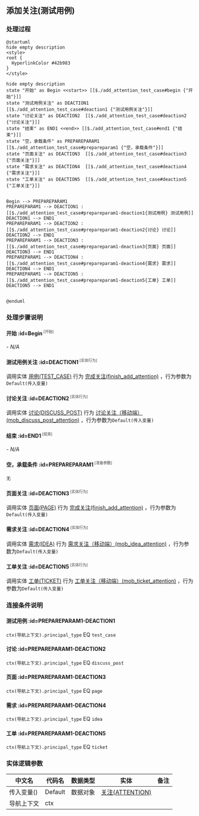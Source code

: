 ## 添加关注(测试用例) <!-- {docsify-ignore-all} -->

   

### 处理过程

```plantuml
@startuml
hide empty description
<style>
root {
  HyperlinkColor #42b983
}
</style>

hide empty description
state "开始" as Begin <<start>> [[$./add_attention_test_case#begin {"开始"}]]
state "测试用例关注" as DEACTION1  [[$./add_attention_test_case#deaction1 {"测试用例关注"}]]
state "讨论关注" as DEACTION2  [[$./add_attention_test_case#deaction2 {"讨论关注"}]]
state "结束" as END1 <<end>> [[$./add_attention_test_case#end1 {"结束"}]]
state "空，承载条件" as PREPAREPARAM1  [[$./add_attention_test_case#prepareparam1 {"空，承载条件"}]]
state "页面关注" as DEACTION3  [[$./add_attention_test_case#deaction3 {"页面关注"}]]
state "需求关注" as DEACTION4  [[$./add_attention_test_case#deaction4 {"需求关注"}]]
state "工单关注" as DEACTION5  [[$./add_attention_test_case#deaction5 {"工单关注"}]]


Begin --> PREPAREPARAM1
PREPAREPARAM1 --> DEACTION1 : [[$./add_attention_test_case#prepareparam1-deaction1{测试用例} 测试用例]]
DEACTION1 --> END1
PREPAREPARAM1 --> DEACTION2 : [[$./add_attention_test_case#prepareparam1-deaction2{讨论} 讨论]]
DEACTION2 --> END1
PREPAREPARAM1 --> DEACTION3 : [[$./add_attention_test_case#prepareparam1-deaction3{页面} 页面]]
DEACTION3 --> END1
PREPAREPARAM1 --> DEACTION4 : [[$./add_attention_test_case#prepareparam1-deaction4{需求} 需求]]
DEACTION4 --> END1
PREPAREPARAM1 --> DEACTION5 : [[$./add_attention_test_case#prepareparam1-deaction5{工单} 工单]]
DEACTION5 --> END1


@enduml
```


### 处理步骤说明

#### 开始 :id=Begin<sup class="footnote-symbol"> <font color=gray size=1>[开始]</font></sup>



*- N/A*
#### 测试用例关注 :id=DEACTION1<sup class="footnote-symbol"> <font color=gray size=1>[实体行为]</font></sup>



调用实体 [用例(TEST_CASE)](module/TestMgmt/test_case.md) 行为 [完成关注(finish_add_attention)](module/TestMgmt/test_case#行为) ，行为参数为`Default(传入变量)`

#### 讨论关注 :id=DEACTION2<sup class="footnote-symbol"> <font color=gray size=1>[实体行为]</font></sup>



调用实体 [讨论(DISCUSS_POST)](module/Team/discuss_post.md) 行为 [讨论关注（移动端）(mob_discuss_post_attention)](module/Team/discuss_post#行为) ，行为参数为`Default(传入变量)`

#### 结束 :id=END1<sup class="footnote-symbol"> <font color=gray size=1>[结束]</font></sup>



*- N/A*

#### 空，承载条件 :id=PREPAREPARAM1<sup class="footnote-symbol"> <font color=gray size=1>[准备参数]</font></sup>




    无

#### 页面关注 :id=DEACTION3<sup class="footnote-symbol"> <font color=gray size=1>[实体行为]</font></sup>



调用实体 [页面(PAGE)](module/Wiki/article_page.md) 行为 [完成关注(finish_add_attention)](module/Wiki/article_page#行为) ，行为参数为`Default(传入变量)`

#### 需求关注 :id=DEACTION4<sup class="footnote-symbol"> <font color=gray size=1>[实体行为]</font></sup>



调用实体 [需求(IDEA)](module/ProdMgmt/idea.md) 行为 [需求关注（移动端）(mob_idea_attention)](module/ProdMgmt/idea#行为) ，行为参数为`Default(传入变量)`

#### 工单关注 :id=DEACTION5<sup class="footnote-symbol"> <font color=gray size=1>[实体行为]</font></sup>



调用实体 [工单(TICKET)](module/ProdMgmt/ticket.md) 行为 [工单关注（移动端）(mob_ticket_attention)](module/ProdMgmt/ticket#行为) ，行为参数为`Default(传入变量)`


### 连接条件说明
#### 测试用例 :id=PREPAREPARAM1-DEACTION1

`ctx(导航上下文).principal_type` EQ `test_case`
#### 讨论 :id=PREPAREPARAM1-DEACTION2

`ctx(导航上下文).principal_type` EQ `discuss_post`
#### 页面 :id=PREPAREPARAM1-DEACTION3

`ctx(导航上下文).principal_type` EQ `page`
#### 需求 :id=PREPAREPARAM1-DEACTION4

`ctx(导航上下文).principal_type` EQ `idea`
#### 工单 :id=PREPAREPARAM1-DEACTION5

`ctx(导航上下文).principal_type` EQ `ticket`


### 实体逻辑参数

|    中文名   |    代码名    |  数据类型    |  实体   |备注 |
| --------| --------| -------- | -------- | --------   |
|传入变量(<i class="fa fa-check"/></i>)|Default|数据对象|[关注(ATTENTION)](module/Base/attention.md)||
|导航上下文|ctx||||
